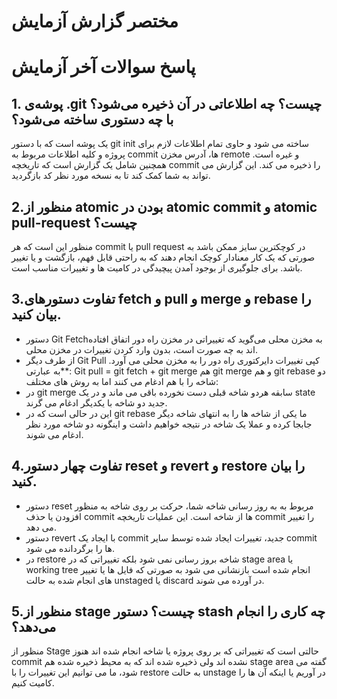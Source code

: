 
# مختصر گزارش آزمایش


# پاسخ سوالات آخر آزمایش 

## 1. پوشه‌ی .git چیست؟ چه اطلاعاتی در آن ذخیره می‌شود؟ با چه دستوری ساخته می‌شود؟
یک پوشه است که با دستور git init ساخته می شود و حاوی تمام اطلاعات لازم برای پروژه و کلیه اطلاعات مربوط به commit ها، آدرس مخزن remote و غیره است. همچنین شامل یک گزارش است که تاریخچه commit را ذخیره می کند. این گزارش می تواند به شما کمک کند تا به نسخه مورد نظر کد بازگردید.

## 2.منظور از atomic بودن در atomic commit و atomic pull-request چیست؟
منظور این است که هر commit یا pull request در کوچکترین سایز ممکن باشد به صورتی که یک کار معنادار کوچک انجام دهند که به راحتی قابل فهم، بازگشت و یا تغییر باشد. برای جلوگیری از بوجود آمدن پیچیدگی در کامیت ها و تغییرات مناسب است.

## 3.تفاوت دستورهای fetch و pull و merge و rebase را بیان کنید.
* دستور Git Fetchبه مخزن محلی می‌گوید که تغییراتی در مخزن راه دور اتفاق افتاده اند به چه صورت است، بدون وارد کردن تغییرات در مخزن محلی.
* از طرف دیگر Git Pull کپی تغییرات دایرکتوری راه دور را به مخزن محلی می آورد.
**به عبارتی: Git pull = git fetch + git merge
هم git merge  و هم git rebase دو شاخه را با هم ادغام می کنند اما به روش های مختلف:
* در git merge سابقه هردو شاخه قبلی دست نخورده باقی می ماند و در یک state جدید دو شاخه با یکدیگر ادغام می گرند. 
* این در حالی است که در git rebase ما یکی از شاخه ها را به انتهای شاخه دیگر جابجا کرده و عملا یک شاخه در نتیجه خواهیم داشت و اینگونه دو شاخه مورد نظر ادغام می شوند.

## 4.تفاوت چهار دستور reset و revert و restore را بیان کنید.
- دستور reset مربوط به به روز رسانی شاخه شما، حرکت  بر روی شاخه به منظور افزودن یا حذف commit ها از شاخه است. این عملیات تاریخچه commit را تغییر می دهد.
- دستور revert با ایجاد یک commit جدید، تغییرات ایجاد شده توسط سایر commit ها را برگردانده می شود.
- در restore شاخه بروز رسانی نمی شود بلکه تغییراتی که در stage area یا working tree انجام شده است بازنشانی می شود به صورتی که فایل ها یا تغییر های انجام شده به حالت unstaged یا discard در آورده می شوند.

## 5.منظور از stage چیست؟ دستور stash چه کاری را انجام می‌دهد؟
منظور از Stage حالتی است که تغییراتی که بر روی پروژه یا شاخه انجام شده اند هنوز commit نشده اند ولی ذخیره شده اند که به محیط ذخیره شده هم stage area گفته می شود، ما می توانیم این تغییرات را با restore به حالت unstage در آوریم یا اینکه آن ها را کامیت کنیم.

